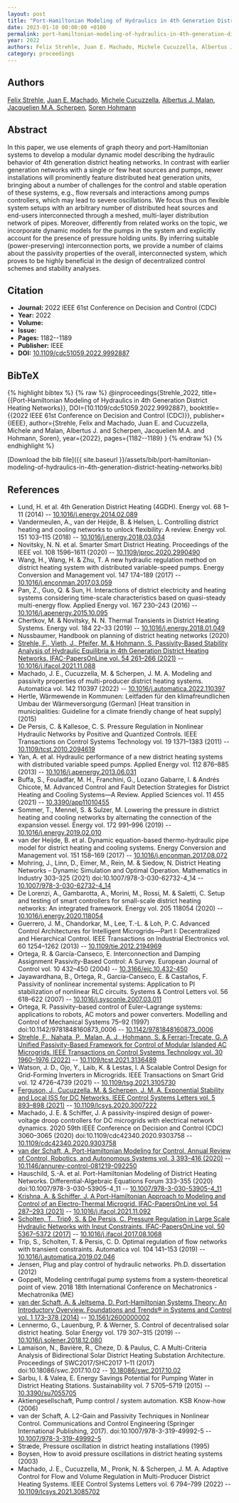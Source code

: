 ```yaml
---
layout: post
title: "Port-Hamiltonian Modeling of Hydraulics in 4th Generation District Heating Networks"
date: 2023-01-10 00:00:00 +0100
permalink: port-hamiltonian-modeling-of-hydraulics-in-4th-generation-district-heating-networks
year: 2022
authors: Felix Strehle, Juan E. Machado, Michele Cucuzzella, Albertus J. Malan, Jacquelien M.A. Scherpen, Soren Hohmann
category: proceedings
---
```

 
## Authors
[Felix Strehle](authors/felix-strehle), [Juan E. Machado](authors/juan-e-machado), [Michele Cucuzzella](authors/michele-cucuzzella), [Albertus J. Malan](authors/albertus-johannes-malan), [Jacquelien M.A. Scherpen](authors/jacquelien-m-a-scherpen), [Soren Hohmann](authors/soren-hohmann)
 
## Abstract
In this paper, we use elements of graph theory and port-Hamiltonian systems to develop a modular dynamic model describing the hydraulic behavior of 4th generation district heating networks. In contrast with earlier generation networks with a single or few heat sources and pumps, newer installations will prominently feature distributed heat generation units, bringing about a number of challenges for the control and stable operation of these systems, e.g., flow reversals and interactions among pumps controllers, which may lead to severe oscillations. We focus thus on flexible system setups with an arbitrary number of distributed heat sources and end-users interconnected through a meshed, multi-layer distribution network of pipes. Moreover, differently from related works on the topic, we incorporate dynamic models for the pumps in the system and explicitly account for the presence of pressure holding units. By inferring suitable (power-preserving) interconnection ports, we provide a number of claims about the passivity properties of the overall, interconnected system, which proves to be highly beneficial in the design of decentralized control schemes and stability analyses.
 
## Citation
- **Journal:** 2022 IEEE 61st Conference on Decision and Control (CDC)
- **Year:** 2022
- **Volume:** 
- **Issue:** 
- **Pages:** 1182--1189
- **Publisher:** IEEE
- **DOI:** [10.1109/cdc51059.2022.9992887](https://doi.org/10.1109/cdc51059.2022.9992887)
 
## BibTeX
{% highlight bibtex %}
{% raw %}
@inproceedings{Strehle_2022,
  title={{Port-Hamiltonian Modeling of Hydraulics in 4th Generation District Heating Networks}},
  DOI={10.1109/cdc51059.2022.9992887},
  booktitle={{2022 IEEE 61st Conference on Decision and Control (CDC)}},
  publisher={IEEE},
  author={Strehle, Felix and Machado, Juan E. and Cucuzzella, Michele and Malan, Albertus J. and Scherpen, Jacquelien M.A. and Hohmann, Soren},
  year={2022},
  pages={1182--1189}
}
{% endraw %}
{% endhighlight %}
 
[Download the bib file]({{ site.baseurl }}/assets/bib/port-hamiltonian-modeling-of-hydraulics-in-4th-generation-district-heating-networks.bib)
 
## References
- Lund, H. et al. 4th Generation District Heating (4GDH). Energy vol. 68 1–11 (2014) -- [10.1016/j.energy.2014.02.089](https://doi.org/10.1016/j.energy.2014.02.089)
- Vandermeulen, A., van der Heijde, B. & Helsen, L. Controlling district heating and cooling networks to unlock flexibility: A review. Energy vol. 151 103–115 (2018) -- [10.1016/j.energy.2018.03.034](https://doi.org/10.1016/j.energy.2018.03.034)
- Novitsky, N. N. et al. Smarter Smart District Heating. Proceedings of the IEEE vol. 108 1596–1611 (2020) -- [10.1109/jproc.2020.2990490](https://doi.org/10.1109/jproc.2020.2990490)
- Wang, H., Wang, H. & Zhu, T. A new hydraulic regulation method on district heating system with distributed variable-speed pumps. Energy Conversion and Management vol. 147 174–189 (2017) -- [10.1016/j.enconman.2017.03.059](https://doi.org/10.1016/j.enconman.2017.03.059)
- Pan, Z., Guo, Q. & Sun, H. Interactions of district electricity and heating systems considering time-scale characteristics based on quasi-steady multi-energy flow. Applied Energy vol. 167 230–243 (2016) -- [10.1016/j.apenergy.2015.10.095](https://doi.org/10.1016/j.apenergy.2015.10.095)
- Chertkov, M. & Novitsky, N. N. Thermal Transients in District Heating Systems. Energy vol. 184 22–33 (2019) -- [10.1016/j.energy.2018.01.049](https://doi.org/10.1016/j.energy.2018.01.049)
- Nussbaumer, Handbook on planning of district heating networks (2020)
- [Strehle, F., Vieth, J., Pfeifer, M. & Hohmann, S. Passivity-Based Stability Analysis of Hydraulic Equilibria in 4th Generation District Heating Networks. IFAC-PapersOnLine vol. 54 261–266 (2021)](passivity-based-stability-analysis-of-hydraulic-equilibria-in-4th-generation-district-heating-networks) -- [10.1016/j.ifacol.2021.11.088](https://doi.org/10.1016/j.ifacol.2021.11.088)
- Machado, J. E., Cucuzzella, M. & Scherpen, J. M. A. Modeling and passivity properties of multi-producer district heating systems. Automatica vol. 142 110397 (2022) -- [10.1016/j.automatica.2022.110397](https://doi.org/10.1016/j.automatica.2022.110397)
- Hertle, Wärmewende in Kommunen: Leitfaden für den klimafreundlichen Umbau der Wärmeversorgung (German) [Heat transition in municipalities: Guideline for a climate friendly change of heat supply] (2015)
- De Persis, C. & Kallesoe, C. S. Pressure Regulation in Nonlinear Hydraulic Networks by Positive and Quantized Controls. IEEE Transactions on Control Systems Technology vol. 19 1371–1383 (2011) -- [10.1109/tcst.2010.2094619](https://doi.org/10.1109/tcst.2010.2094619)
- Yan, A. et al. Hydraulic performance of a new district heating systems with distributed variable speed pumps. Applied Energy vol. 112 876–885 (2013) -- [10.1016/j.apenergy.2013.06.031](https://doi.org/10.1016/j.apenergy.2013.06.031)
- Buffa, S., Fouladfar, M. H., Franchini, G., Lozano Gabarre, I. & Andrés Chicote, M. Advanced Control and Fault Detection Strategies for District Heating and Cooling Systems—A Review. Applied Sciences vol. 11 455 (2021) -- [10.3390/app11010455](https://doi.org/10.3390/app11010455)
- Sommer, T., Mennel, S. & Sulzer, M. Lowering the pressure in district heating and cooling networks by alternating the connection of the expansion vessel. Energy vol. 172 991–996 (2019) -- [10.1016/j.energy.2019.02.010](https://doi.org/10.1016/j.energy.2019.02.010)
- van der Heijde, B. et al. Dynamic equation-based thermo-hydraulic pipe model for district heating and cooling systems. Energy Conversion and Management vol. 151 158–169 (2017) -- [10.1016/j.enconman.2017.08.072](https://doi.org/10.1016/j.enconman.2017.08.072)
- Mohring, J., Linn, D., Eimer, M., Rein, M. & Siedow, N. District Heating Networks – Dynamic Simulation and Optimal Operation. Mathematics in Industry 303–325 (2021) doi:10.1007/978-3-030-62732-4_14 -- [10.1007/978-3-030-62732-4_14](https://doi.org/10.1007/978-3-030-62732-4_14)
- De Lorenzi, A., Gambarotta, A., Morini, M., Rossi, M. & Saletti, C. Setup and testing of smart controllers for small-scale district heating networks: An integrated framework. Energy vol. 205 118054 (2020) -- [10.1016/j.energy.2020.118054](https://doi.org/10.1016/j.energy.2020.118054)
- Guerrero, J. M., Chandorkar, M., Lee, T.-L. & Loh, P. C. Advanced Control Architectures for Intelligent Microgrids—Part I: Decentralized and Hierarchical Control. IEEE Transactions on Industrial Electronics vol. 60 1254–1262 (2013) -- [10.1109/tie.2012.2194969](https://doi.org/10.1109/tie.2012.2194969)
- Ortega, R. & García-Canseco, E. Interconnection and Damping Assignment Passivity-Based Control: A Survey. European Journal of Control vol. 10 432–450 (2004) -- [10.3166/ejc.10.432-450](https://doi.org/10.3166/ejc.10.432-450)
- Jayawardhana, B., Ortega, R., García-Canseco, E. & Castaños, F. Passivity of nonlinear incremental systems: Application to PI stabilization of nonlinear RLC circuits. Systems &amp; Control Letters vol. 56 618–622 (2007) -- [10.1016/j.sysconle.2007.03.011](https://doi.org/10.1016/j.sysconle.2007.03.011)
- Ortega, R. Passivity–based control of Euler–Lagrange systems: applications to robots, AC motors and power converters. Modelling and Control of Mechanical Systems 75–92 (1997) doi:10.1142/9781848160873_0006 -- [10.1142/9781848160873_0006](https://doi.org/10.1142/9781848160873_0006)
- [Strehle, F., Nahata, P., Malan, A. J., Hohmann, S. & Ferrari-Trecate, G. A Unified Passivity-Based Framework for Control of Modular Islanded AC Microgrids. IEEE Transactions on Control Systems Technology vol. 30 1960–1976 (2022)](a-unified-passivity-based-framework-for-control-of-modular-islanded-ac-microgrids) -- [10.1109/tcst.2021.3136489](https://doi.org/10.1109/tcst.2021.3136489)
- Watson, J. D., Ojo, Y., Laib, K. & Lestas, I. A Scalable Control Design for Grid-Forming Inverters in Microgrids. IEEE Transactions on Smart Grid vol. 12 4726–4739 (2021) -- [10.1109/tsg.2021.3105730](https://doi.org/10.1109/tsg.2021.3105730)
- [Ferguson, J., Cucuzzella, M. & Scherpen, J. M. A. Exponential Stability and Local ISS for DC Networks. IEEE Control Systems Letters vol. 5 893–898 (2021)](exponential-stability-and-local-iss-for-dc-networks) -- [10.1109/lcsys.2020.3007222](https://doi.org/10.1109/lcsys.2020.3007222)
- Machado, J. E. & Schiffer, J. A passivity-inspired design of power-voltage droop controllers for DC microgrids with electrical network dynamics. 2020 59th IEEE Conference on Decision and Control (CDC) 3060–3065 (2020) doi:10.1109/cdc42340.2020.9303758 -- [10.1109/cdc42340.2020.9303758](https://doi.org/10.1109/cdc42340.2020.9303758)
- [van der Schaft, A. Port-Hamiltonian Modeling for Control. Annual Review of Control, Robotics, and Autonomous Systems vol. 3 393–416 (2020)](port-hamiltonian-modeling-for-control) -- [10.1146/annurev-control-081219-092250](https://doi.org/10.1146/annurev-control-081219-092250)
- Hauschild, S.-A. et al. Port-Hamiltonian Modeling of District Heating Networks. Differential-Algebraic Equations Forum 333–355 (2020) doi:10.1007/978-3-030-53905-4_11 -- [10.1007/978-3-030-53905-4_11](https://doi.org/10.1007/978-3-030-53905-4_11)
- [Krishna, A. & Schiffer, J. A Port-Hamiltonian Approach to Modeling and Control of an Electro-Thermal Microgrid. IFAC-PapersOnLine vol. 54 287–293 (2021)](a-port-hamiltonian-approach-to-modeling-and-control-of-an-electro-thermal-microgrid) -- [10.1016/j.ifacol.2021.11.092](https://doi.org/10.1016/j.ifacol.2021.11.092)
- [Scholten, T., Trip◊, S. & De Persis, C. Pressure Regulation in Large Scale Hydraulic Networks with Input Constraints. IFAC-PapersOnLine vol. 50 5367–5372 (2017)](pressure-regulation-in-large-scale-hydraulic-networks-with-input-constraints) -- [10.1016/j.ifacol.2017.08.1068](https://doi.org/10.1016/j.ifacol.2017.08.1068)
- Trip, S., Scholten, T. & Persis, C. D. Optimal regulation of flow networks with transient constraints. Automatica vol. 104 141–153 (2019) -- [10.1016/j.automatica.2019.02.046](https://doi.org/10.1016/j.automatica.2019.02.046)
- Jensen, Plug and play control of hydraulic networks. Ph.D. dissertation (2012)
- Goppelt, Modeling centrifugal pump systems from a system-theoretical point of view. 2018 18th International Conference on Mechatronics - Mechatronika (ME)
- [van der Schaft, A. & Jeltsema, D. Port-Hamiltonian Systems Theory: An Introductory Overview. Foundations and Trends® in Systems and Control vol. 1 173–378 (2014)](port-hamiltonian-systems-theory-an-introductory-overview) -- [10.1561/2600000002](https://doi.org/10.1561/2600000002)
- Lennermo, G., Lauenburg, P. & Werner, S. Control of decentralised solar district heating. Solar Energy vol. 179 307–315 (2019) -- [10.1016/j.solener.2018.12.080](https://doi.org/10.1016/j.solener.2018.12.080)
- Lamaison, N., Bavière, R., Cheze, D. & Paulus, C. A Multi-Criteria Analysis of Bidirectional Solar District Heating Substation Architecture. Proceedings of SWC2017/SHC2017 1–11 (2017) doi:10.18086/swc.2017.10.02 -- [10.18086/swc.2017.10.02](https://doi.org/10.18086/swc.2017.10.02)
- Sarbu, I. & Valea, E. Energy Savings Potential for Pumping Water in District  Heating Stations. Sustainability vol. 7 5705–5719 (2015) -- [10.3390/su7055705](https://doi.org/10.3390/su7055705)
- Aktiengesellschaft, Pump control / system automation. KSB Know-how (2006)
- van der Schaft, A. L2-Gain and Passivity Techniques in Nonlinear Control. Communications and Control Engineering (Springer International Publishing, 2017). doi:10.1007/978-3-319-49992-5 -- [10.1007/978-3-319-49992-5](https://doi.org/10.1007/978-3-319-49992-5)
- Stræde, Pressure oscillation in district heating installations (1995)
- Boysen, How to avoid pressure oscillations in district heating systems (2003)
- Machado, J. E., Cucuzzella, M., Pronk, N. & Scherpen, J. M. A. Adaptive Control for Flow and Volume Regulation in Multi-Producer District Heating Systems. IEEE Control Systems Letters vol. 6 794–799 (2022) -- [10.1109/lcsys.2021.3085702](https://doi.org/10.1109/lcsys.2021.3085702)

